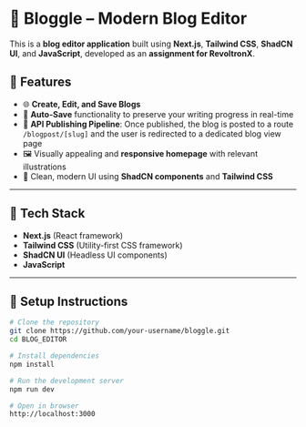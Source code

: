 # 📝 Bloggle – Modern Blog Editor

This is a **blog editor application** built using **Next.js**, **Tailwind CSS**, **ShadCN UI**, and **JavaScript**, developed as an **assignment for RevoltronX**.

## 🚀 Features

- 🌐 **Create, Edit, and Save Blogs**  
- 💾 **Auto-Save** functionality to preserve your writing progress in real-time
- 📡 **API Publishing Pipeline**: Once published, the blog is posted to a route `/blogpost/[slug]` and the user is redirected to a dedicated blog view page
- 🖼️ Visually appealing and **responsive homepage** with relevant illustrations
- 🎨 Clean, modern UI using **ShadCN components** and **Tailwind CSS**

---

## 🧠 Tech Stack

- **Next.js** (React framework)
- **Tailwind CSS** (Utility-first CSS framework)
- **ShadCN UI** (Headless UI components)
- **JavaScript**

---

## 📂 Setup Instructions

```bash
# Clone the repository
git clone https://github.com/your-username/bloggle.git
cd BLOG_EDITOR

# Install dependencies
npm install

# Run the development server
npm run dev

# Open in browser
http://localhost:3000
